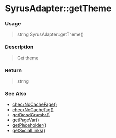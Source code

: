 
# SyrusAdapter::getTheme 

### Usage

> string SyrusAdapter::getTheme()

### Description

> Get theme



### Return
> string 
### See Also

* [checkNoCachePage()](checknocachepage.md)
* [checkNoCacheTag()](checknocachetag.md)
* [getBreadCrumbs()](getbreadcrumbs.md)
* [getPageVar()](getpagevar.md)
* [getPlaceholder()](getplaceholder.md)
* [getSocialLinks()](getsociallinks.md)


